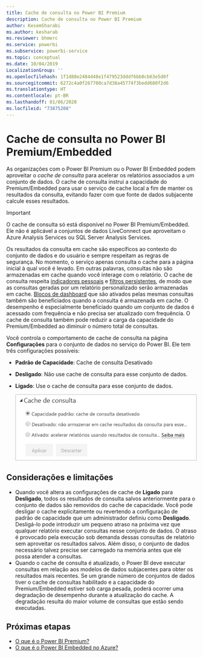 ```yaml
---
title: Cache de consulta no Power BI Premium
description: Cache de consulta no Power BI Premium
author: KesemSharabi
ms.author: kesharab
ms.reviewer: bhmerc
ms.service: powerbi
ms.subservice: powerbi-service
ms.topic: conceptual
ms.date: 10/04/2019
LocalizationGroup: ''
ms.openlocfilehash: 1f1d88e2484d48e1f479523dddf6bb0cb63e5d0f
ms.sourcegitcommit: 6272c4a0f267708ca7d38a45774f3bedd680f2d6
ms.translationtype: HT
ms.contentlocale: pt-BR
ms.lasthandoff: 01/06/2020
ms.locfileid: "73875208"
---
```

# <a name="query-caching-in-power-bi-premiumembedded"></a>Cache de consulta no Power BI Premium/Embedded

As organizações com o Power BI Premium ou o Power BI Embedded podem aproveitar o *cache de consulta* para acelerar os relatórios associados a um conjunto de dados. O cache de consulta instrui a capacidade do Premium/Embedded para usar o serviço de cache local a fim de manter os resultados da consulta, evitando fazer com que fonte de dados subjacente calcule esses resultados.

> [!IMPORTANT]
> O cache de consulta só está disponível no Power BI Premium/Embedded. Ele não é aplicável a conjuntos de dados LiveConnect que aproveitam o Azure Analysis Services ou SQL Server Analysis Services.

Os resultados da consulta em cache são específicos ao contexto do conjunto de dados e do usuário e sempre respeitam as regras de segurança. No momento, o serviço apenas consulta o cache para a página inicial à qual você é levado. Em outras palavras, consultas não são armazenadas em cache quando você interage com o relatório. O cache de consulta respeita [indicadores pessoais](consumer/end-user-bookmarks.md#personal-bookmarks) e [filtros persistentes](https://powerbi.microsoft.com/blog/announcing-persistent-filters-in-the-service/), de modo que as consultas geradas por um relatório personalizado serão armazenadas em cache. [Blocos de dashboard](service-dashboard-tiles.md) que são ativados pelas mesmas consultas também são beneficiados quando a consulta é armazenada em cache. O desempenho é especialmente beneficiado quando um conjunto de dados é acessado com frequência e não precisa ser atualizado com frequência. O cache de consulta também pode reduzir a carga da capacidade do Premium/Embedded ao diminuir o número total de consultas.

Você controla o comportamento de cache de consulta na página **Configurações** para o conjunto de dados no serviço do Power BI. Ele tem três configurações possíveis:

- **Padrão de Capacidade**: Cache de consulta Desativado
- **Desligado**: Não use cache de consulta para esse conjunto de dados.
- **Ligado**: Use o cache de consulta para esse conjunto de dados.

    ![Caixa de diálogo de cache de consulta](media/power-bi-query-caching/power-bi-query-3-options.png)

## <a name="considerations-and-limitations"></a>Considerações e limitações

- Quando você altera as configurações de cache de **Ligado** para **Desligado**, todos os resultados de consulta salvos anteriormente para o conjunto de dados são removidos do cache de capacidade. Você pode desligar o cache explicitamente ou revertendo a configuração de padrão de capacidade que um administrador definiu como **Desligado**. Desligá-lo pode introduzir um pequeno atraso na próxima vez que qualquer relatório executar consultas nesse conjunto de dados. O atraso é provocado pela execução sob demanda dessas consultas de relatório sem aproveitar os resultados salvos. Além disso, o conjunto de dados necessário talvez precise ser carregado na memória antes que ele possa atender a consultas.
- Quando o cache de consulta é atualizado, o Power BI deve executar consultas em relação aos modelos de dados subjacentes para obter os resultados mais recentes. Se um grande número de conjuntos de dados tiver o cache de consultas habilitado e a capacidade do Premium/Embedded estiver sob carga pesada, poderá ocorrer uma degradação de desempenho durante a atualização do cache. A degradação resulta do maior volume de consultas que estão sendo executadas.

## <a name="next-steps"></a>Próximas etapas

* [O que é o Power BI Premium?](service-premium-what-is.md)
* [O que é o Power BI Embedded no Azure?](developer/azure-pbie-what-is-power-bi-embedded.md)
